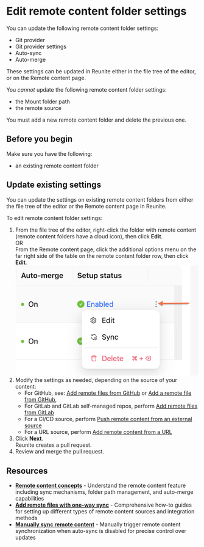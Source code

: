 # Edit remote content folder settings

You can update the following remote content folder settings:

- Git provider
- Git provider settings
- Auto-sync
- Auto-merge

These settings can be updated in Reunite either in the file tree of the editor, or on the Remote content page.

You _cannot_ update the following remote content folder settings:

- the Mount folder path
- the remote source

You must add a new remote content folder and delete the previous one.

## Before you begin

Make sure you have the following:

- an existing remote content folder

## Update existing settings

You can update the settings on existing remote content folders from either the file tree of the editor or the Remote content page in Reunite.

To edit remote content folder settings:

1. From the file tree of the editor, right-click the folder with remote content (remote content folders have a cloud icon), then click **Edit**. \
   OR \
   From the Remote content page, click the additional options menu on the far right side of the table on the remote content folder row, then click **Edit**. \
  ![Open options menu on Reunite's Remote content page](../../images/reunite-remote-content-options.png)
2. Modify the settings as needed, depending on the source of your content:
    - For GitHub, see: [Add remote files from GitHub](./from-github.md#enter-the-connection-details-in-reunite) or [Add a remote file from GitHub](./remote-content.md#remote-contents-repository-file),
    - For GitLab and GitLab self-managed repos, perform [Add remote files from GitLab](./from-gitlab.md#enter-the-connection-details-in-reunite)
    - For a CI/CD source, perform [Push remote content from an external source](./push.md)
    - For a URL source, perform [Add remote content from a URL](./url.md)
3. Click **Next**. \
   Reunite creates a pull request.
4. Review and merge the pull request.

## Resources

- **[Remote content concepts](./remote-content.md)** - Understand the remote content feature including sync mechanisms, folder path management, and auto-merge capabilities
- **[Add remote files with one-way sync](./index.md)** - Comprehensive how-to guides for setting up different types of remote content sources and integration methods
- **[Manually sync remote content](./manually-sync-remote-content.md)** - Manually trigger remote content synchronization when auto-sync is disabled for precise control over updates
